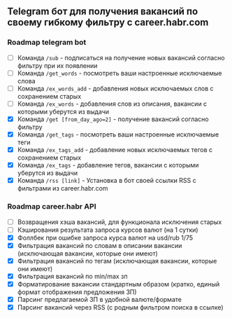 ## Telegram бот для получения вакансий по своему гибкому фильтру с career.habr.com

### Roadmap telegram bot

- [ ] Команда `/sub` - подписаться на получение новых вакансий согласно фильтру при их появлении
- [ ] Команда `/get_words` - посмотреть ваши настроенные исключаемые слова
- [ ] Команда `/ex_words_add` - добавления новых исключаемых слов с сохранением старых
- [ ] Команда `/ex_words` - добавления слов из описания, вакансии с которыми уберутся из выдачи
- [x] Команда `/get [from_day_ago=2]` - получение вакансий согласно фильтру
- [x] Команда `/get_tags` - посмотреть ваши настроенные исключаемые теги
- [x] Команда `/ex_tags_add` - добавление новых исключаемых тегов с сохранением старых
- [x] Команда `/ex_tags` - добавление тегов, вакансии с которыми уберутся из выдачи
- [x] Команда `/rss [link]` - Установка в бот своей ссылки RSS с фильтрами из career.habr.com

### Roadmap career.habr API

- [ ] Возвращения хэша вакансий, для функционала исключения старых
- [ ] Кэширования результата запроса курсов валют (на 1 сутки)
- [x] Фоллбек при ошибке запроса курса валют на usd/rub 1/75
- [x] Фильтрация вакансий по словам в описании вакансии (исключающая вакансии, которые они имеют)
- [x] Фильтрация вакансий по тегам (исключающая вакансии, которые они имеют)
- [x] Фильтрация вакансий по min/max зп
- [x] Форматирование вакансии стандартным образом (кратко, единый формат отображения предложения ЗП)
- [x] Парсинг предлагаемой ЗП в удобной валюте/формате
- [x] Парсинг вакансий через RSS (с родным фильтром поиска в ссылке)
